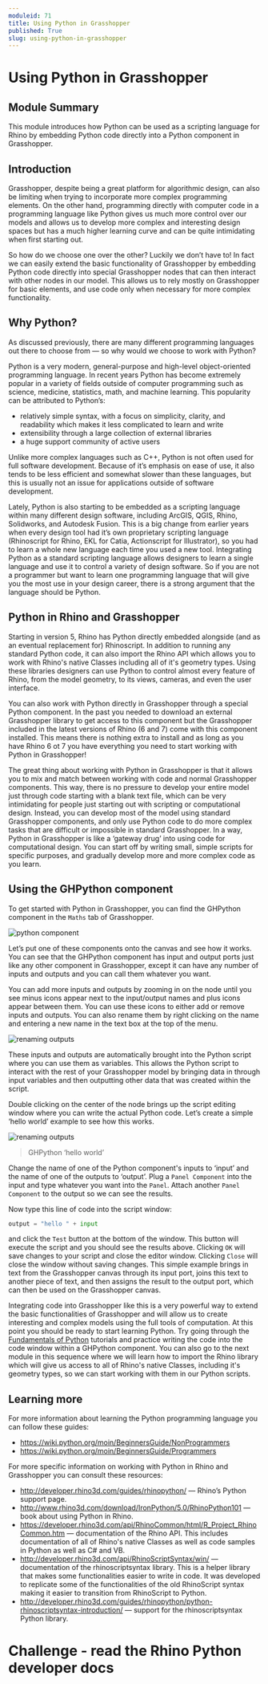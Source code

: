 ```yaml
---
moduleid: 71
title: Using Python in Grasshopper
published: True
slug: using-python-in-grasshopper
---
```


# Using Python in Grasshopper

## Module Summary

This module introduces how Python can be used as a scripting language for Rhino by embedding Python code directly into a Python component in Grasshopper.

## Introduction

Grasshopper, despite being a great platform for algorithmic design, can also be limiting when trying to incorporate more complex programming elements. On the other hand, programming directly with computer code in a programming language like Python gives us much more control over our models and allows us to develop more complex and interesting design spaces but has a much higher learning curve and can be quite intimidating when first starting out.

So how do we choose one over the other? Luckily we don’t have to! In fact we can easily extend the basic functionality of Grasshopper by embedding Python code directly into special Grasshopper nodes that can then interact with other nodes in our model. This allows us to rely mostly on Grasshopper for basic elements, and use code only when necessary for more complex functionality.

## Why Python?

As discussed previously, there are many different programming languages out there to choose from — so why would we choose to work with Python?

Python is a very modern, general-purpose and high-level object-oriented programming language. In recent years Python has become extremely popular in a variety of fields outside of computer programming such as science, medicine, statistics, math, and machine learning. This popularity can be attributed to Python’s:

- relatively simple syntax, with a focus on simplicity, clarity, and readability which makes it less complicated to learn and write
- extensibility through a large collection of external libraries
- a huge support community of active users

Unlike more complex languages such as C++, Python is not often used for full software development. Because of it’s emphasis on ease of use, it also tends to be less efficient and somewhat slower than these languages, but this is usually not an issue for applications outside of software development.

Lately, Python is also starting to be embedded as a scripting language within many different design software, including ArcGIS, QGIS, Rhino, Solidworks, and Autodesk Fusion. This is a big change from earlier years when every design tool had it’s own proprietary scripting language (Rhinoscript for Rhino, EKL for Catia, Actionscript for Illustrator), so you had to learn a whole new language each time you used a new tool. Integrating Python as a standard scripting language allows designers to learn a single language and use it to control a variety of design software. So if you are not a programmer but want to learn one programming language that will give you the most use in your design career, there is a strong argument that the language should be Python.

## Python in Rhino and Grasshopper

Starting in version 5, Rhino has Python directly embedded alongside (and as an eventual replacement for) Rhinoscript. In addition to running any standard Python code, it can also import the Rhino API which allows you to work with Rhino's native Classes including all of it's geometry types. Using these libraries designers can use Python to control almost every feature of Rhino, from the model geometry, to its views, cameras, and even the user interface.

You can also work with Python directly in Grasshopper through a special Python component. In the past you needed to download an external Grasshopper library to get access to this component but the Grasshopper included in the latest versions of Rhino (6 and 7) come with this component installed. This means there is nothing extra to install and as long as you have Rhino 6 ot 7 you have everything you need to start working with Python in Grasshopper!

The great thing about working with Python in Grasshopper is that it allows you to mix and match between working with code and normal Grasshopper components. This way, there is no pressure to develop your entire model just through code starting with a blank text file, which can be very intimidating for people just starting out with scripting or computational design. Instead, you can develop most of the model using standard Grasshopper components, and only use Python code to do more complex tasks that are difficult or impossible in standard Grasshopper. In a way, Python in Grasshopper is like a ‘gateway drug’ into using code for computational design. You can start off by writing small, simple scripts for specific purposes, and gradually develop more and more complex code as you learn.

## Using the GHPython component

To get started with Python in Grasshopper, you can find the GHPython component in the `Maths` tab of Grasshopper.

![python component](images/python_component.png#img-full)

Let’s put one of these components onto the canvas and see how it works. You can see that the GHPython component has input and output ports just like any other component in Grasshopper, except it can have any number of inputs and outputs and you can call them whatever you want.

You can add more inputs and outputs by zooming in on the node until you see minus icons appear next to the input/output names and plus icons appear between them. You can use these icons to either add or remove inputs and outputs. You can also rename them by right clicking on the name and entering a new name in the text box at the top of the menu.

![renaming outputs](images/renaming_outputs.png#img-full)

These inputs and outputs are automatically brought into the Python script where you can use them as variables. This allows the Python script to interact with the rest of your Grasshopper model by bringing data in through input variables and then outputting other data that was created within the script.

Double clicking on the center of the node brings up the script editing window where you can write the actual Python code. Let’s create a simple ‘hello world’ example to see how this works.

![renaming outputs](images/hello_world.png#img-full)

> GHPython ‘hello world’

Change the name of one of the Python component's inputs to ‘input’ and the name of one of the outputs to ‘output’. Plug a `Panel Component` into the input and type whatever you want into the `Panel`. Attach another `Panel Component` to the output so we can see the results.

Now type this line of code into the script window:

```python
output = "hello " + input
```

and click the `Test` button at the bottom of the window. This button will execute the script and you should see the results above. Clicking `OK` will save changes to your script and close the editor window. Clicking `Close` will close the window without saving changes. This simple example brings in text from the Grasshopper canvas through its input port, joins this text to another piece of text, and then assigns the result to the output port, which can then be used on the Grasshopper canvas.

Integrating code into Grasshopper like this is a very powerful way to extend the basic functionalities of Grasshopper and will allow us to create interesting and complex models using the full tools of computation. At this point you should be ready to start learning Python. Try going through the [Fundamentals of Python]() tutorials and practice writing the code into the code window within a GHPython component. You can also go to the next module in this sequence where we will learn how to import the Rhino library which will give us access to all of Rhino's native Classes, including it's geometry types, so we can start working with them in our Python scripts.

## Learning more

For more information about learning the Python programming language you can follow these guides:

- https://wiki.python.org/moin/BeginnersGuide/NonProgrammers
- https://wiki.python.org/moin/BeginnersGuide/Programmers

For more specific information on working with Python in Rhino and Grasshopper you can consult these resources:

- http://developer.rhino3d.com/guides/rhinopython/ — Rhino’s Python support page.
- http://www.rhino3d.com/download/IronPython/5.0/RhinoPython101 — book about using Python in Rhino.
- https://developer.rhino3d.com/api/RhinoCommon/html/R_Project_RhinoCommon.htm — documentation of the Rhino API. This includes documentation of all of Rhino's native Classes as well as code samples in Python as well as C# and VB.
- http://developer.rhino3d.com/api/RhinoScriptSyntax/win/ — documentation of the rhinoscriptsyntax library. This is a helper library that makes some functionalities easier to write in code. It was developed to replicate some of the functionalities of the old RhinoScript syntax making it easier to transition from RhinoScript to Python.
- http://developer.rhino3d.com/guides/rhinopython/python-rhinoscriptsyntax-introduction/ — support for the rhinoscriptsyntax Python library.

# Challenge - read the Rhino Python developer docs

